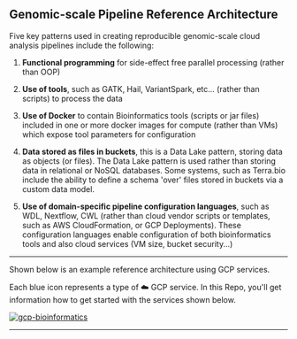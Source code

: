## Genomic-scale Pipeline Reference Architecture

Five key patterns used in creating reproducible genomic-scale cloud analysis pipelines include the following:

1.  **Functional programming** for side-effect free parallel processing (rather than OOP)

2. **Use of tools**, such as GATK, Hail, VariantSpark, etc... (rather than scripts) to process the data

3. **Use of Docker** to contain Bioinformatics tools (scripts or jar files) included in one or more docker images for compute (rather than VMs) which expose tool parameters for configuration

4. **Data stored as files in buckets**, this is a Data Lake pattern, storing data as objects (or files). The Data Lake pattern is used rather than storing data in relational or NoSQL databases. Some systems, such as Terra.bio include the ability to define a schema 'over' files stored in buckets via a custom data model.

5. **Use of domain-specific pipeline configuration languages**, such as WDL, Nextflow, CWL (rather than cloud vendor scripts or templates, such as AWS CloudFormation, or GCP Deployments). These configuration languages enable configuration of both bioinformatics tools and also cloud services (VM size, bucket security...) 

----
Shown below is an example reference architecture using GCP services.

Each blue icon represents a type of ☁️ GCP service.  In this Repo, you'll get information how to get started with the services shown below.  

[![gcp-bioinformatics](/images/main.png)]() 

---
